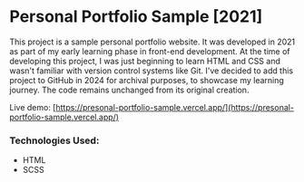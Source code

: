 # Personal Portfolio Sample  [2021]

This project is a sample personal portfolio website. It was developed in 2021 as part of my early learning phase in front-end development.
At the time of developing this project, I was just beginning to learn HTML and CSS and wasn't familiar with version control systems like Git.
I've decided to add this project to GitHub in 2024 for archival purposes, to showcase my learning journey. The code remains unchanged from its original creation.

Live demo: [https://presonal-portfolio-sample.vercel.app/](https://presonal-portfolio-sample.vercel.app/)

### Technologies Used:
- HTML
- SCSS
